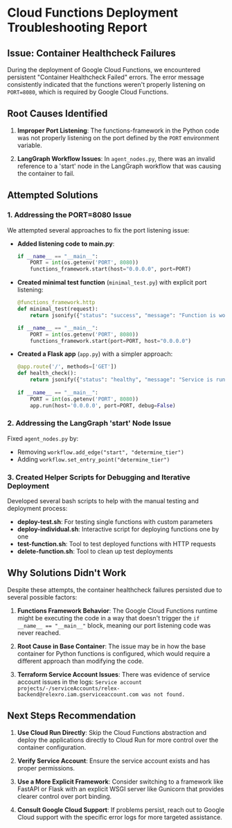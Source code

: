 # Cloud Functions Deployment Troubleshooting Report

## Issue: Container Healthcheck Failures

During the deployment of Google Cloud Functions, we encountered persistent "Container Healthcheck Failed" errors. The error message consistently indicated that the functions weren't properly listening on `PORT=8080`, which is required by Google Cloud Functions.

## Root Causes Identified

1. **Improper Port Listening**: The functions-framework in the Python code was not properly listening on the port defined by the `PORT` environment variable.

2. **LangGraph Workflow Issues**: In `agent_nodes.py`, there was an invalid reference to a 'start' node in the LangGraph workflow that was causing the container to fail.

## Attempted Solutions

### 1. Addressing the PORT=8080 Issue

We attempted several approaches to fix the port listening issue:

- **Added listening code to main.py**:
  ```python
  if __name__ == "__main__":
      PORT = int(os.getenv('PORT', 8080))
      functions_framework.start(host="0.0.0.0", port=PORT)
  ```
  
- **Created minimal test function** (`minimal_test.py`) with explicit port listening:
  ```python
  @functions_framework.http
  def minimal_test(request):
      return jsonify({"status": "success", "message": "Function is working correctly"})

  if __name__ == "__main__":
      PORT = int(os.getenv('PORT', 8080))
      functions_framework.start(port=PORT, host="0.0.0.0")
  ```

- **Created a Flask app** (`app.py`) with a simpler approach:
  ```python
  @app.route('/', methods=['GET'])
  def health_check():
      return jsonify({"status": "healthy", "message": "Service is running"})
      
  if __name__ == "__main__":
      PORT = int(os.getenv('PORT', 8080))
      app.run(host='0.0.0.0', port=PORT, debug=False)
  ```

### 2. Addressing the LangGraph 'start' Node Issue

Fixed `agent_nodes.py` by:
- Removing `workflow.add_edge("start", "determine_tier")`
- Adding `workflow.set_entry_point("determine_tier")`

### 3. Created Helper Scripts for Debugging and Iterative Deployment

Developed several bash scripts to help with the manual testing and deployment process:

- **deploy-test.sh**: For testing single functions with custom parameters
- **deploy-individual.sh**: Interactive script for deploying functions one by one
- **test-function.sh**: Tool to test deployed functions with HTTP requests
- **delete-function.sh**: Tool to clean up test deployments

## Why Solutions Didn't Work

Despite these attempts, the container healthcheck failures persisted due to several possible factors:

1. **Functions Framework Behavior**: The Google Cloud Functions runtime might be executing the code in a way that doesn't trigger the `if __name__ == "__main__"` block, meaning our port listening code was never reached.

2. **Root Cause in Base Container**: The issue may be in how the base container for Python functions is configured, which would require a different approach than modifying the code.

3. **Terraform Service Account Issues**: There was evidence of service account issues in the logs: `Service account projects/-/serviceAccounts/relex-backend@relexro.iam.gserviceaccount.com was not found.`

## Next Steps Recommendation

1. **Use Cloud Run Directly**: Skip the Cloud Functions abstraction and deploy the applications directly to Cloud Run for more control over the container configuration.

2. **Verify Service Account**: Ensure the service account exists and has proper permissions.

3. **Use a More Explicit Framework**: Consider switching to a framework like FastAPI or Flask with an explicit WSGI server like Gunicorn that provides clearer control over port binding.

4. **Consult Google Cloud Support**: If problems persist, reach out to Google Cloud support with the specific error logs for more targeted assistance. 